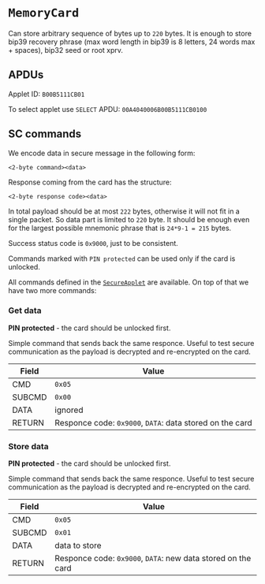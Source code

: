 # `MemoryCard`

Can store arbitrary sequence of bytes up to `220` bytes. It is enough to store bip39 recovery phrase (max word length in bip39 is 8 letters, 24 words max + spaces), bip32 seed or root xprv.

## APDUs

Applet ID: `B00B5111CB01`

To select applet use `SELECT` APDU: `00A4040006B00B5111CB0100`

## SC commands

We encode data in secure message in the following form:

```
<2-byte command><data>
```

Response coming from the card has the structure:

```
<2-byte response code><data>
```

In total payload should be at most `222` bytes, otherwise it will not fit in a single packet. So data part is limited to `220` byte. It should be enough even for the largest possible mnemonic phrase that is `24*9-1 = 215` bytes.

Success status code is `0x9000`, just to be consistent.

Commands marked with `PIN protected` can be used only if the card is unlocked.

All commands defined in the [`SecureApplet`](./SecureApplet.md) are available. On top of that we have two more commands:

### Get data

**PIN protected** - the card should be unlocked first.

Simple command that sends back the same responce. Useful to test secure communication as the payload is decrypted and re-encrypted on the card.

| Field  | Value                                    |
| ------ | ---------------------------------------- |
| CMD    | `0x05`                                   |
| SUBCMD | `0x00`                                   |
| DATA   | ignored                                  |
| RETURN | Responce code: `0x9000`, `DATA`: data stored on the card |

### Store data

**PIN protected** - the card should be unlocked first.

Simple command that sends back the same responce. Useful to test secure communication as the payload is decrypted and re-encrypted on the card.

| Field  | Value                                    |
| ------ | ---------------------------------------- |
| CMD    | `0x05`                                   |
| SUBCMD | `0x01`                                   |
| DATA   | data to store                            |
| RETURN | Responce code: `0x9000`, `DATA`: new data stored on the card |

